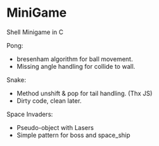# MiniGame

Shell Minigame in C

Pong:  
- bresenham algorithm for ball movement.  
- Missing angle handling for collide to wall.

Snake:  
- Method unshift & pop for tail handling. (Thx JS)  
- Dirty code, clean later.

Space Invaders:
- Pseudo-object with Lasers
- Simple pattern for boss and space_ship